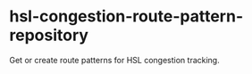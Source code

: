 # hsl-congestion-route-pattern-repository

Get or create route patterns for HSL congestion tracking.
